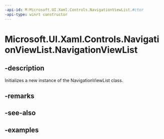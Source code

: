 ```yaml
---
-api-id: M:Microsoft.UI.Xaml.Controls.NavigationViewList.#ctor
-api-type: winrt constructor
---
```

<!-- Method syntax.
public NavigationViewList.NavigationViewList()
-->

# Microsoft.UI.Xaml.Controls.NavigationViewList.NavigationViewList


## -description

Initializes a new instance of the NavigationViewList class.


## -remarks


## -see-also


## -examples


